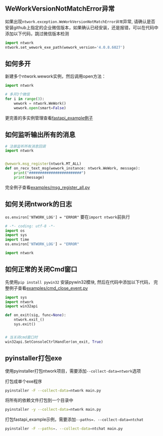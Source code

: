 ## WeWorkVersionNotMatchError异常
如果出现`ntwork.exception.WeWorkVersionNotMatchError异常`异常, 请确认是否安装github上指定的企业微信版本，如果确认已经安装，还是报错，可以在代码中添加以下代码，跳过微信版本检测
```python
import ntwork
ntwork.set_wework_exe_path(wework_version='4.0.8.6027') 
```

## 如何多开

新建多个ntwork.wework实例，然后调用open方法：
```python
import ntwork

# 多开3个微信
for i in range(3):
    wework = ntwork.WeWork()
    wework.open(smart=False)
```
更完善的多实例管理查看[fastapi_example例子](./fastapi_example)

## 如何监听输出所有的消息

```python
# 注册监听所有消息回调
import ntwork


@wework.msg_register(ntwork.MT_ALL)
def on_recv_text_msg(wework_instance: ntwork.WeWork, message):
    print("########################")
    print(message)
```
完全例子查看[examples/msg_register_all.py](../examples/msg_register_all.py)

## 如何关闭ntwork的日志

`os.environ['NTWORK_LOG'] = "ERROR"` 要在`import ntwork`前执行
```python
# -*- coding: utf-8 -*-
import os
import sys
import time
os.environ['NTWORK_LOG'] = "ERROR"

import ntwork
```

## 如何正常的关闭Cmd窗口

先使用`pip install pywin32` 安装pywin32模块, 然后在代码中添加以下代码， 完整例子查看[examples/cmd_close_event.py](../examples/cmd_close_event.py)
```python
import sys
import ntwork
import win32api

def on_exit(sig, func=None):
    ntwork.exit_()
    sys.exit()


# 当关闭cmd窗口时
win32api.SetConsoleCtrlHandler(on_exit, True)
```


## pyinstaller打包exe
使用pyinstaller打包ntwork项目，需要添加`--collect-data=ntwork`选项

打包成单个exe程序
```bash
pyinstaller -F --collect-data=ntwork main.py
```

将所有的依赖文件打包到一个目录中
```bash
pyinstaller -y --collect-data=ntwork main.py
```

打包fastapi_example示例，需要添加`--paths=. --collect-data=ntchat`
```bash
pyinstaller -F --paths=. --collect-data=ntchat main.py
```